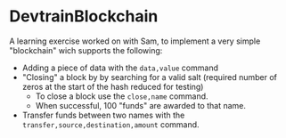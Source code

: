 ﻿# DevtrainBlockchain

A learning exercise worked on with Sam, to implement a very simple "blockchain" wich supports the following:
* Adding a piece of data with the `data,value` command
* "Closing" a block by by searching for a valid salt (required number of zeros at the start of the hash reduced for testing)
  * To close a block use the `close,name` command.
  * When successful, 100 "funds" are awarded to that name.
* Transfer funds between two names with the `transfer,source,destination,amount` command.
